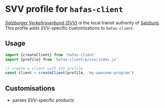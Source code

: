 # SVV profile for `hafas-client`

[*Salzburger Verkehrsverbund (SVV)*](https://de.wikipedia.org/wiki/Salzburger_Verkehrsverbund) is the local transit authority of [Salzburg](https://en.wikipedia.org/wiki/Salzburg). This profile adds *SVV*-specific customizations to `hafas-client`.

## Usage

```js
import {createClient} from 'hafas-client'
import {profile} from 'hafas-client/p/svv/index.js'

// create a client with SVV profile
const client = createClient(profile, 'my-awesome-program')
```


## Customisations

- parses *SVV*-specific products
